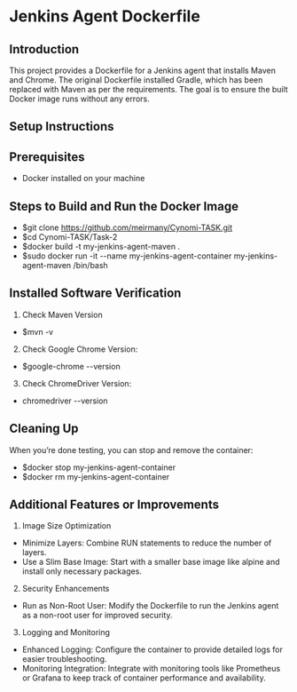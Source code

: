 <!--- app-name: Jenkins Agent Dockerfile -->

# Jenkins Agent Dockerfile

## Introduction 

This project provides a Dockerfile for a Jenkins agent that installs Maven and Chrome. 
The original Dockerfile installed Gradle, which has been replaced with Maven as per the requirements. 
The goal is to ensure the built Docker image runs without any errors.

## Setup Instructions

## Prerequisites
- Docker installed on your machine 

## Steps to Build and Run the Docker Image 

- $git clone https://github.com/meirmany/Cynomi-TASK.git
- $cd Cynomi-TASK/Task-2
- $docker build -t my-jenkins-agent-maven .
- $sudo docker run -it --name my-jenkins-agent-container my-jenkins-agent-maven /bin/bash

## Installed Software Verification

1. Check Maven Version
- $mvn -v

2. Check Google Chrome Version:
- $google-chrome --version

3. Check ChromeDriver Version:
- chromedriver --version

## Cleaning Up

When you’re done testing, you can stop and remove the container:

- $docker stop my-jenkins-agent-container
- $docker rm my-jenkins-agent-container

## Additional Features or Improvements

1. Image Size Optimization
- Minimize Layers: Combine RUN statements to reduce the number of layers.
- Use a Slim Base Image: Start with a smaller base image like alpine and install only necessary packages.

2. Security Enhancements
- Run as Non-Root User: Modify the Dockerfile to run the Jenkins agent as a non-root user for improved security.

3. Logging and Monitoring
- Enhanced Logging: Configure the container to provide detailed logs for easier troubleshooting.
- Monitoring Integration: Integrate with monitoring tools like Prometheus or Grafana 
  to keep track of container performance and availability.

